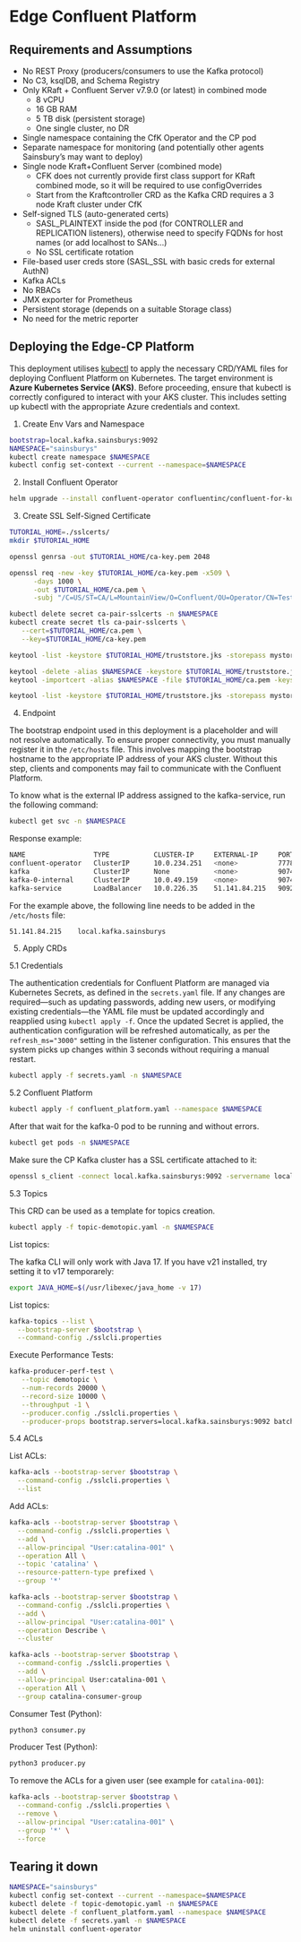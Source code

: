 # Edge Confluent Platform

## Requirements and Assumptions
- No REST Proxy (producers/consumers to use the Kafka protocol)
- No C3, ksqlDB, and Schema Registry
- Only KRaft + Confluent Server v7.9.0 (or latest) in combined mode
  - 8 vCPU
  - 16 GB RAM
  - 5 TB disk (persistent storage)
  - One single cluster, no DR
- Single namespace containing the CfK Operator and the CP pod
- Separate namespace for monitoring (and potentially other agents Sainsbury’s may want to deploy)
- Single node Kraft+Confluent Server (combined mode)
  - CFK does not currently provide first class support for KRaft combined mode, so it will be required to use configOverrides
  - Start from the Kraftcontroller CRD as the Kafka CRD requires a 3 node Kraft cluster under CfK
- Self-signed TLS (auto-generated certs)
  - SASL_PLAINTEXT inside the pod (for CONTROLLER and REPLICATION listeners), otherwise need to specify FQDNs for host names (or add localhost to SANs...)
  - No SSL certificate rotation
- File-based user creds store (SASL_SSL with basic creds for external AuthN)
- Kafka ACLs
- No RBACs
- JMX exporter for Prometheus
- Persistent storage (depends on a suitable Storage class)
- No need for the metric reporter

## Deploying the Edge-CP Platform

This deployment utilises [kubectl](https://kubernetes.io/docs/tasks/tools/#kubectl) to apply the necessary CRD/YAML files for deploying Confluent Platform on Kubernetes. The target environment is **Azure Kubernetes Service (AKS)**. Before proceeding, ensure that kubectl is correctly configured to interact with your AKS cluster. This includes setting up kubectl with the appropriate Azure credentials and context.

1. Create Env Vars and Namespace

```bash
bootstrap=local.kafka.sainsburys:9092
NAMESPACE="sainsburys"
kubectl create namespace $NAMESPACE
kubectl config set-context --current --namespace=$NAMESPACE
```

2. Install Confluent Operator

```bash
helm upgrade --install confluent-operator confluentinc/confluent-for-kubernetes --namespace $NAMESPACE --set kRaftEnabled=true
```

3. Create SSL Self-Signed Certificate

```bash
TUTORIAL_HOME=./sslcerts/
mkdir $TUTORIAL_HOME

openssl genrsa -out $TUTORIAL_HOME/ca-key.pem 2048

openssl req -new -key $TUTORIAL_HOME/ca-key.pem -x509 \
      -days 1000 \
      -out $TUTORIAL_HOME/ca.pem \
      -subj "/C=US/ST=CA/L=MountainView/O=Confluent/OU=Operator/CN=TestCA"

kubectl delete secret ca-pair-sslcerts -n $NAMESPACE
kubectl create secret tls ca-pair-sslcerts \
   --cert=$TUTORIAL_HOME/ca.pem \
   --key=$TUTORIAL_HOME/ca-key.pem

keytool -list -keystore $TUTORIAL_HOME/truststore.jks -storepass mystorepassword

keytool -delete -alias $NAMESPACE -keystore $TUTORIAL_HOME/truststore.jks -storepass mystorepassword
keytool -importcert -alias $NAMESPACE -file $TUTORIAL_HOME/ca.pem -keystore $TUTORIAL_HOME/truststore.jks -storepass mystorepassword -noprompt

keytool -list -keystore $TUTORIAL_HOME/truststore.jks -storepass mystorepassword
```

4. Endpoint

The bootstrap endpoint used in this deployment is a placeholder and will not resolve automatically. To ensure proper connectivity, you must manually register it in the `/etc/hosts` file. This involves mapping the bootstrap hostname to the appropriate IP address of your AKS cluster. Without this step, clients and components may fail to communicate with the Confluent Platform.

To know what is the external IP address assigned to the kafka-service, run the following command:
```bash
kubectl get svc -n $NAMESPACE
```

Response example:
```bash
NAME                 TYPE           CLUSTER-IP     EXTERNAL-IP     PORT(S)                                        AGE
confluent-operator   ClusterIP      10.0.234.251   <none>          7778/TCP                                       81m
kafka                ClusterIP      None           <none>          9074/TCP,7203/TCP,7777/TCP,7778/TCP,9072/TCP   68m
kafka-0-internal     ClusterIP      10.0.49.159    <none>          9074/TCP,7203/TCP,7777/TCP,7778/TCP,9072/TCP   68m
kafka-service        LoadBalancer   10.0.226.35    51.141.84.215   9092:32382/TCP                                 68m
```

For the example above, the following line needs to be added in the `/etc/hosts` file:
```bash
51.141.84.215    local.kafka.sainsburys 
```

5. Apply CRDs

 5.1 Credentials

The authentication credentials for Confluent Platform are managed via Kubernetes Secrets, as defined in the `secrets.yaml` file. If any changes are required—such as updating passwords, adding new users, or modifying existing credentials—the YAML file must be updated accordingly and reapplied using `kubectl apply -f`. Once the updated Secret is applied, the authentication configuration will be refreshed automatically, as per the `refresh_ms="3000"` setting in the listener configuration. This ensures that the system picks up changes within 3 seconds without requiring a manual restart.

```bash
kubectl apply -f secrets.yaml -n $NAMESPACE
```

 5.2 Confluent Platform

```bash
kubectl apply -f confluent_platform.yaml --namespace $NAMESPACE
```

After that wait for the kafka-0 pod to be running and without errors.
```bash
kubectl get pods -n $NAMESPACE
```

Make sure the CP Kafka cluster has a SSL certificate attached to it:
```bash
openssl s_client -connect local.kafka.sainsburys:9092 -servername local.kafka.sainsburys
```

 5.3 Topics

This CRD can be used as a template for topics creation.

```bash
kubectl apply -f topic-demotopic.yaml -n $NAMESPACE
```

List topics:

The kafka CLI will only work with Java 17. If you have v21 installed, try setting it to v17 temporarely:
```bash
export JAVA_HOME=$(/usr/libexec/java_home -v 17)
```

List topics:
```bash
kafka-topics --list \
  --bootstrap-server $bootstrap \
  --command-config ./sslcli.properties
```

Execute Performance Tests:
```bash
kafka-producer-perf-test \
   --topic demotopic \
   --num-records 20000 \
   --record-size 10000 \
   --throughput -1 \
   --producer.config ./sslcli.properties \
   --producer-props bootstrap.servers=local.kafka.sainsburys:9092 batch.size=100
```

 5.4 ACLs

List ACLs:
```bash
kafka-acls --bootstrap-server $bootstrap \
  --command-config ./sslcli.properties \
  --list
```

Add ACLs:
```bash
kafka-acls --bootstrap-server $bootstrap \
  --command-config ./sslcli.properties \
  --add \
  --allow-principal "User:catalina-001" \
  --operation All \
  --topic 'catalina' \
  --resource-pattern-type prefixed \
  --group '*'

kafka-acls --bootstrap-server $bootstrap \
  --command-config ./sslcli.properties \
  --add \
  --allow-principal "User:catalina-001" \
  --operation Describe \
  --cluster

kafka-acls --bootstrap-server $bootstrap \
  --command-config ./sslcli.properties \
  --add \
  --allow-principal User:catalina-001 \
  --operation All \
  --group catalina-consumer-group
```

Consumer Test (Python):
```bash
python3 consumer.py
```

Producer Test (Python):
```bash
python3 producer.py
```

To remove the ACLs for a given user (see example for `catalina-001`):
```bash
kafka-acls --bootstrap-server $bootstrap \
  --command-config ./sslcli.properties \
  --remove \
  --allow-principal "User:catalina-001" \
  --group '*' \
  --force
```

## Tearing it down
```bash
NAMESPACE="sainsburys"
kubectl config set-context --current --namespace=$NAMESPACE
kubectl delete -f topic-demotopic.yaml -n $NAMESPACE
kubectl delete -f confluent_platform.yaml --namespace $NAMESPACE
kubectl delete -f secrets.yaml -n $NAMESPACE
helm uninstall confluent-operator
```